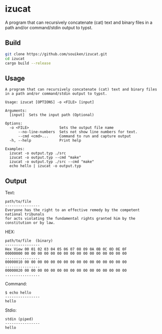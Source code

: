 # izucat
A program that can recursively concatenate (cat) text and binary files in a path and/or command/stdin output to typst.

## Build
```bash
git clone https://github.com/souiken/izucat.git
cd izucat
cargo build --release
```

## Usage
```
A program that can recursively concatenate (cat) text and binary files in a path and/or command/stdin output to typst. 

Usage: izucat [OPTIONS] -o <FILE> [input]

Arguments:
  [input]  Sets the input path (Optional)

Options:
  -o <FILE>              Sets the output file name
      --no-line-numbers  Sets not show line numbers for text.
      --cmd <cmd>...     Command to run and capture output
  -h, --help             Print help

Examples:
  izucat -o output.typ ./src
  izucat -o output.typ --cmd "make"
  izucat -o output.typ ./src --cmd "make"
  echo hello | izucat -o output.typ
```


## Output
Text:
```text
path/to/file
----------------
Everyone has the right to an effective remedy by the competent national tribunals
for acts violating the fundamental rights granted him by the constitution or by law. 
```

HEX:
```text
path/to/file  (binary)
----------------
Hex View 00 01 02 03 04 05 06 07 08 09 0A 0B 0C 0D 0E 0F
00000000 00 00 00 00 00 00 00 00 00 00 00 00 00 00 00 00 ................
00000010 00 00 00 00 00 00 00 00 00 00 00 00 00 00 00 00 ................
00000020 00 00 00 00 00 00 00 00 00 00 00 00 00 00 00 00 ................
```

Command:
```text
$ echo hello
----------------
hello
```

Stdio:

```text
stdin (piped)
----------------
hello
```

